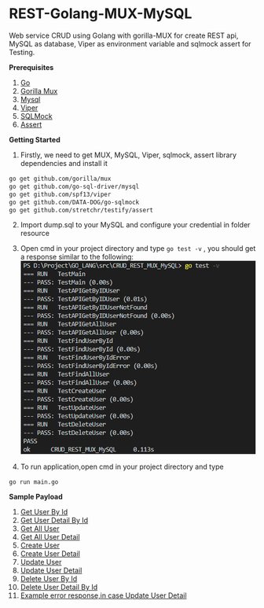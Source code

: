 # REST-Golang-MUX-MySQL
Web service CRUD using Golang with gorilla-MUX for create REST api, MySQL as database, Viper as environment variable and sqlmock assert for Testing.


**Prerequisites**

1. [Go](https://golang.org/)
2. [Gorilla Mux](https://github.com/gorilla/mux)
3. [Mysql](https://www.mysql.com/downloads/)
4. [Viper](github.com/spf13/viper)
5. [SQLMock](github.com/DATA-DOG/go-sqlmock)
6. [Assert](github.com/stretchr/testify/assert)


**Getting Started**
1. Firstly, we need to get MUX, MySQL, Viper, sqlmock, assert library dependencies and install it
```
go get github.com/gorilla/mux  
go get github.com/go-sql-driver/mysql
go get github.com/spf13/viper
go get github.com/DATA-DOG/go-sqlmock
go get github.com/stretchr/testify/assert
```
2. Import dump.sql to your MySQL and configure your credential in folder resource
3. Open cmd in your project directory and type `go test -v` , you should get a response similar to the following:
![Alt text](asset/unitTesting.PNG?raw=true "Response Unit Testing")

4. To run application,open cmd in your project directory and type
```
go run main.go
```

**Sample Payload**
1. [Get User By Id](asset/getUserById.PNG)
2. [Get User Detail By Id](asset/getUserDetailById.PNG)
3. [Get All User](asset/getAllUser.PNG)
4. [Get All User Detail](asset/getAllUserDetail.PNG)
5. [Create User](asset/createUser.PNG)
6. [Create User Detail](asset/createUserDetail.PNG)
7. [Update User](asset/updateUser.PNG)
8. [Update User Detail](asset/updateUserDetail.PNG)
9. [Delete User By Id](asset/deleteUserById.PNG)
10. [Delete User Detail By Id](asset/deleteUserDetailById.PNG)
11. [Example error response,in case Update User Detail](asset/updateUserDetailError.PNG)